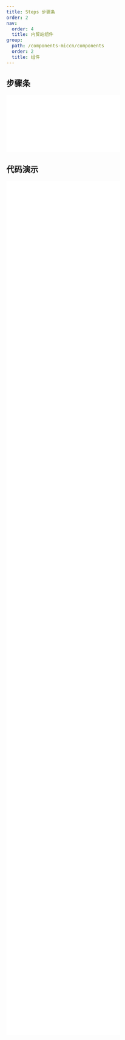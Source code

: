 ```yaml
---
title: Steps 步骤条
order: 2
nav:
  order: 4
  title: 内贸站组件
group:
  path: /components-miccn/components
  order: 2
  title: 组件
---
```


## 步骤条

<div>
<embed src="@docs-common/steps/index.md"></embed>
</div>
        
## 代码演示

<Row gutter=8>

  <Col span=24>
    
  <div class="code-box"><embed src="@abiz-rc-miccn/steps/demo/simple-steps-miccn.md"></embed></div>
          
  <div class="code-box"><embed src="@abiz-rc-miccn/steps/demo/small-size-steps-miccn.md"></embed></div>
          
  <div class="code-box"><embed src="@abiz-rc-miccn/steps/demo/icon-steps-miccn.md"></embed></div>
          
  <div class="code-box"><embed src="@abiz-rc-miccn/steps/demo/vertical-steps-miccn.md"></embed></div>
          
  <div class="code-box"><embed src="@abiz-rc-miccn/steps/demo/vertical-small-steps-miccn.md"></embed></div>
          
  <div class="code-box"><embed src="@abiz-rc-miccn/steps/demo/error-steps-miccn.md"></embed></div>
          
  <div class="code-box"><embed src="@abiz-rc-miccn/steps/demo/progress-dot-steps-miccn.md"></embed></div>
          
  <div class="code-box"><embed src="@abiz-rc-miccn/steps/demo/customized-progress-dot-steps-miccn.md"></embed></div>
          
  <div class="code-box"><embed src="@abiz-rc-miccn/steps/demo/clickable-steps-miccn.md"></embed></div>
          
  <div class="code-box"><embed src="@abiz-rc-miccn/steps/demo/step-next-steps-miccn.md"></embed></div>
          
  <div class="code-box"><embed src="@abiz-rc-miccn/steps/demo/nav-steps-miccn.md"></embed></div>
          
  <div class="code-box"><embed src="@abiz-rc-miccn/steps/demo/progress-steps-miccn.md"></embed></div>
          
  <div class="code-box"><embed src="@abiz-rc-miccn/steps/demo/progress-debug-steps-miccn.md"></embed></div>
          
  <div class="code-box"><embed src="@abiz-rc-miccn/steps/demo/steps-in-steps-steps-miccn.md"></embed></div>
          
  </Col>
          
</Row>
        
<div><embed src="@docs-common/steps/index-api.md"></embed><div>
        